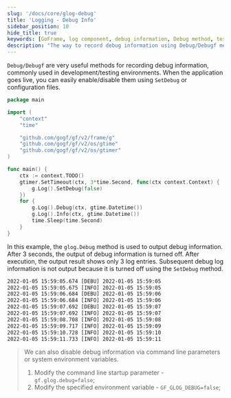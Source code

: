 ```yaml
---
slug: '/docs/core/glog-debug'
title: 'Logging - Debug Info'
sidebar_position: 10
hide_title: true
keywords: [GoFrame, log component, debug information, Debug method, test environment, SetDebug, example code, log output, command line parameters, environment variables]
description: "The way to record debug information using Debug/Debugf methods in GoFrame framework, suitable for development and testing environments. Demonstrates how to control the output of debug information using SetDebug method with code examples, as well as how to disable debug logs via command line parameters and environment variables."
---
```


`Debug/Debugf` are very useful methods for recording debug information, commonly used in development/testing environments. When the application goes live, you can easily enable/disable them using `SetDebug` or configuration files.

```go
package main

import (
    "context"
    "time"

    "github.com/gogf/gf/v2/frame/g"
    "github.com/gogf/gf/v2/os/gtime"
    "github.com/gogf/gf/v2/os/gtimer"
)

func main() {
    ctx := context.TODO()
    gtimer.SetTimeout(ctx, 3*time.Second, func(ctx context.Context) {
        g.Log().SetDebug(false)
    })
    for {
        g.Log().Debug(ctx, gtime.Datetime())
        g.Log().Info(ctx, gtime.Datetime())
        time.Sleep(time.Second)
    }
}
```

In this example, the `glog.Debug` method is used to output debug information. After 3 seconds, the output of debug information is turned off. After execution, the output result shows only 3 log entries. Subsequent debug log information is not output because it is turned off using the `SetDebug` method.

```html
2022-01-05 15:59:05.674 [DEBU] 2022-01-05 15:59:05
2022-01-05 15:59:05.675 [INFO] 2022-01-05 15:59:05
2022-01-05 15:59:06.684 [DEBU] 2022-01-05 15:59:06
2022-01-05 15:59:06.684 [INFO] 2022-01-05 15:59:06
2022-01-05 15:59:07.692 [DEBU] 2022-01-05 15:59:07
2022-01-05 15:59:07.692 [INFO] 2022-01-05 15:59:07
2022-01-05 15:59:08.708 [INFO] 2022-01-05 15:59:08
2022-01-05 15:59:09.717 [INFO] 2022-01-05 15:59:09
2022-01-05 15:59:10.728 [INFO] 2022-01-05 15:59:10
2022-01-05 15:59:11.733 [INFO] 2022-01-05 15:59:11
```

> We can also disable debug information via command line parameters or system environment variables.
>
> 1. Modify the command line startup parameter - `gf.glog.debug=false`;
> 2. Modify the specified environment variable - `GF_GLOG_DEBUG=false`;